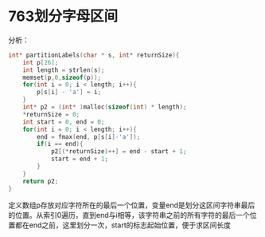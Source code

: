 # 763划分字母区间
分析：
```c
int* partitionLabels(char * s, int* returnSize){
    int p[26];
    int length = strlen(s);
    memset(p,0,sizeof(p));
    for(int i = 0; i < length; i++){
        p[s[i] - 'a'] = i;
    }
    int* p2 = (int* )malloc(sizeof(int) * length);
    *returnSize = 0;
    int start = 0, end = 0;
    for(int i = 0; i < length; i++){
        end = fmax(end, p[s[i]-'a']);
        if(i == end){
            p2[(*returnSize)++] = end - start + 1;
            start = end + 1;
        }
    }
    return p2;
}
```
定义数组p存放对应字符所在的最后一个位置，变量end是划分这区间字符串最后的位置。从索引0遍历，直到end与i相等，该字符串之前的所有字符的最后一个位置都在end之前，这里划分一次，start的标志起始位置，便于求区间长度
